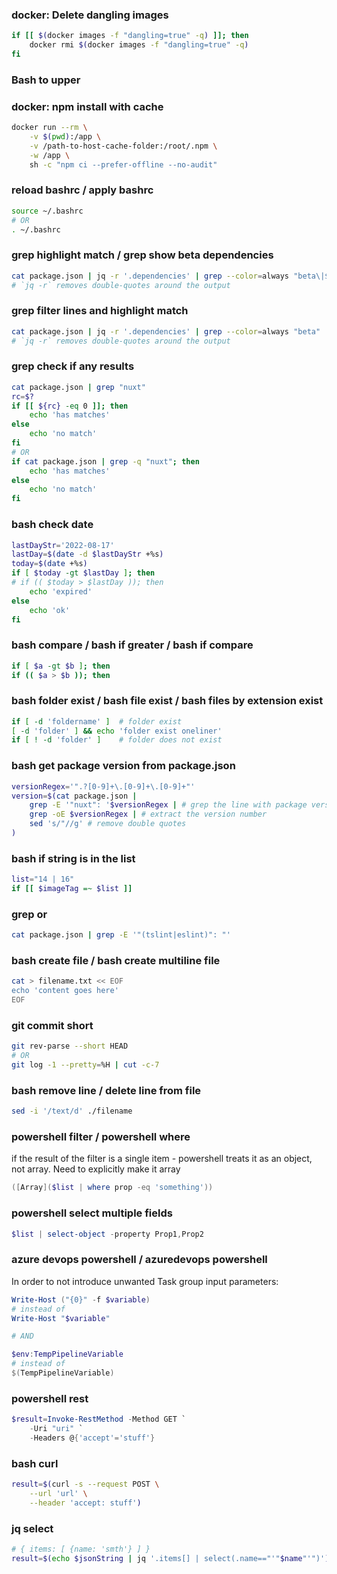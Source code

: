 ### docker: Delete dangling images
```bash
if [[ $(docker images -f "dangling=true" -q) ]]; then
    docker rmi $(docker images -f "dangling=true" -q)
fi
```

### Bash to upper


### docker: npm install with cache
```bash
docker run --rm \
    -v $(pwd):/app \
    -v /path-to-host-cache-folder:/root/.npm \
    -w /app \
    sh -c "npm ci --prefer-offline --no-audit"
```

### reload bashrc / apply bashrc
```bash
source ~/.bashrc
# OR
. ~/.bashrc
```

### grep highlight match / grep show beta dependencies
```bash
cat package.json | jq -r '.dependencies' | grep --color=always "beta\|$"
# `jq -r` removes double-quotes around the output
```

### grep filter lines and highlight match
```bash
cat package.json | jq -r '.dependencies' | grep --color=always "beta"
# `jq -r` removes double-quotes around the output
```

### grep check if any results
```bash
cat package.json | grep "nuxt"
rc=$?
if [[ ${rc} -eq 0 ]]; then
    echo 'has matches'
else
    echo 'no match'
fi
# OR
if cat package.json | grep -q "nuxt"; then
    echo 'has matches'
else
    echo 'no match'
fi
```

### bash check date
```bash
lastDayStr='2022-08-17'
lastDay=$(date -d $lastDayStr +%s)
today=$(date +%s)
if [ $today -gt $lastDay ]; then
# if (( $today > $lastDay )); then
    echo 'expired'
else 
    echo 'ok'
fi
``` 

### bash compare / bash if greater / bash if compare
```bash
if [ $a -gt $b ]; then
if (( $a > $b )); then
```

### bash folder exist / bash file exist / bash files by extension exist
```bash
if [ -d 'foldername' ]  # folder exist
[ -d 'folder' ] && echo 'folder exist oneliner'
if [ ! -d 'folder' ]    # folder does not exist

```

### bash get package version from package.json 
```bash
versionRegex='".?[0-9]+\.[0-9]+\.[0-9]+"'
version=$(cat package.json | 
    grep -E '"nuxt": '$versionRegex | # grep the line with package version
    grep -oE $versionRegex | # extract the version number
    sed 's/"//g' # remove double quotes
)
```

### bash if string is in the list
```bash
list="14 | 16"
if [[ $imageTag =~ $list ]]
```

### grep or
```bash
cat package.json | grep -E '"(tslint|eslint)": "'
```

### bash create file / bash create multiline file
```bash
cat > filename.txt << EOF
echo 'content goes here'
EOF
```

### git commit short
```bash
git rev-parse --short HEAD
# OR
git log -1 --pretty=%H | cut -c-7
```

### bash remove line / delete line from file
```bash
sed -i '/text/d' ./filename
```

### powershell filter / powershell where 
if the result of the filter is a single item - powershell treats it as an object, not array. Need to explicitly make it array
```powershell
([Array]($list | where prop -eq 'something'))
```

### powershell select multiple fields
```powershell
$list | select-object -property Prop1,Prop2
```

### azure devops powershell / azuredevops powershell
In order to not introduce unwanted Task group input parameters:
```powershell
Write-Host ("{0}" -f $variable)
# instead of 
Write-Host "$variable"

# AND

$env:TempPipelineVariable
# instead of 
$(TempPipelineVariable)
```

### powershell rest 
```powershell
$result=Invoke-RestMethod -Method GET `
    -Uri "uri" `
    -Headers @{'accept'='stuff'}
```

### bash curl
```bash
result=$(curl -s --request POST \
    --url 'url' \
    --header 'accept: stuff')
```

### jq select 
```bash
# { items: [ {name: 'smth'} ] }
result=$(echo $jsonString | jq '.items[] | select(.name=="'"$name"'")')
```